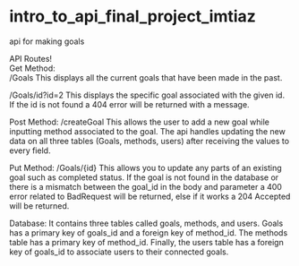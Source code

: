 # intro_to_api_final_project_imtiaz
api for making goals

API Routes!<br />
Get Method:<br />
/Goals
This displays all the current goals that have been made in the past.

/Goals/id?id=2
This displays the specific goal associated with the given id. If the id is not found a 404 error will be returned with a message.


Post Method:
/createGoal
This allows the user to add a new goal while inputting method associated to the goal. The api handles updating the new data on all three tables (Goals, methods, users) after receiving the values to every field.

Put Method:
/Goals/{id}
This allows you to update any parts of an existing goal such as completed status. If the goal is not found in the database or there is a mismatch between the goal_id in the body and parameter a 400 error related to BadRequest will be returned, else if it works a 204 Accepted will be returned.

Database:
It contains three tables called goals, methods, and users. Goals has a primary key of goals_id and a foreign key of method_id. The methods table has a primary key of method_id. Finally, the users table has a foreign key of goals_id to associate users to their connected goals.


